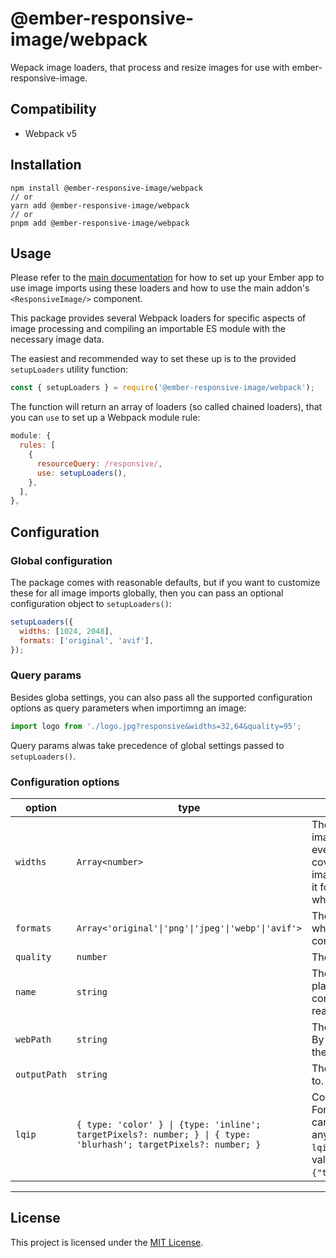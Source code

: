 # @ember-responsive-image/webpack

Wepack image loaders, that process and resize images for use with ember-responsive-image.

## Compatibility

- Webpack v5

## Installation

```
npm install @ember-responsive-image/webpack
// or
yarn add @ember-responsive-image/webpack
// or
pnpm add @ember-responsive-image/webpack
```

## Usage

Please refer to the [main documentation](../../README.md) for how to set up your Ember app to use image imports using these loaders and how to use the main addon's `<ResponsiveImage/>` component.

This package provides several Webpack loaders for specific aspects of image processing and compiling an importable ES module with the necessary image data.

The easiest and recommended way to set these up is to the provided `setupLoaders` utility function:

```js
const { setupLoaders } = require('@ember-responsive-image/webpack');
```

The function will return an array of loaders (so called chained loaders), that you can `use` to set up a Webpack module rule:

```js
module: {
  rules: [
    {
      resourceQuery: /responsive/,
      use: setupLoaders(),
    },
  ],
},
```

## Configuration

### Global configuration

The package comes with reasonable defaults, but if you want to customize these for all image imports globally, then you can pass an optional configuration object to `setupLoaders()`:

```js
setupLoaders({
  widths: [1024, 2048],
  formats: ['original', 'avif'],
});
```

### Query params

Besides globa settings, you can also pass all the supported configuration options as query parameters when importimng an image:

```js
import logo from './logo.jpg?responsive&widths=32,64&quality=95';
```

Query params alwas take precedence of global settings passed to `setupLoaders()`.

### Configuration options

| option       | type                                                                                                             | description                                                                                                                                                                                                                                                                                                                                                     | default                                         |
| ------------ | ---------------------------------------------------------------------------------------------------------------- | --------------------------------------------------------------------------------------------------------------------------------------------------------------------------------------------------------------------------------------------------------------------------------------------------------------------------------------------------------------- | ----------------------------------------------- |
| `widths`     | `Array<number>`                                                                                                  | The image widths to be generated. For responsive images this should match the typical device sizes, eventually taking account when the image is not covering the full screen size, like `50vw`. For fixed size images this should be the intended size and twice of it for 2x displays. Pass this as a comma separated list when using query params.            | `[640, 750, 828, 1080, 1200, 1920, 2048, 3840]` |
| `formats`    | `Array<'original'\|'png'\|'jpeg'\|'webp'\|'avif'>`                                                               | The image formats to generate. `original` refers to whatever the original image's type is. Pass this as a comma separated list when using query params.                                                                                                                                                                                                         | `['original', 'webp']`                          |
| `quality`    | `number`                                                                                                         | The image quality (0 - 100).                                                                                                                                                                                                                                                                                                                                    | 80                                              |
| `name`       | `string`                                                                                                         | The template for the generated image files. Certains placeholders like `[ext]` and `[width]` and all the common Webpack placeholders are replaced with real values.                                                                                                                                                                                             | [name]-[width]w-[hash].[ext]                    |
| `webPath`    | `string`                                                                                                         | The public URL the emitted files are referenced from. By default, this matches Webpacks public URL and the path generated from `outputPath`.                                                                                                                                                                                                                    |
| `outputPath` | `string`                                                                                                         | The file path where the public asset files are emitted to.                                                                                                                                                                                                                                                                                                      | assets/images                                   |
| `lqip`       | `{ type: 'color' } \| {type: 'inline'; targetPixels?: number; } \| { type: 'blurhash'; targetPixels?: number; }` | Configuration for [Low Quality Image Placeholders](../../README.md#lqip). For passing this as a query param to your import, you can pass this as a string when you don't need to set anything beyond `type` (e.g. `image.jpg?lqip=inline&responsive`), or as a JSON stringified value (e.g. `image.jpg?lqip={"type":"blurhash","targetPixels":16}&responsive`). |

---

## License

This project is licensed under the [MIT License](../../LICENSE.md).
